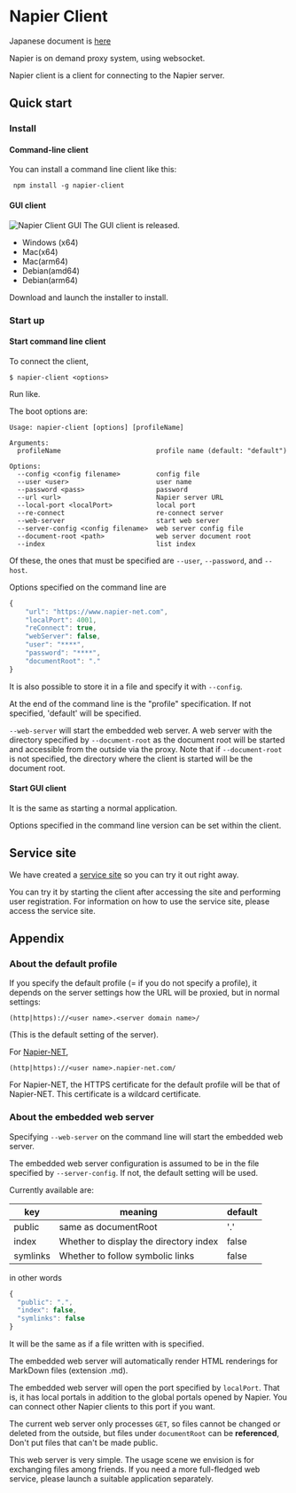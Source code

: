 # Napier Client
Japanese document is [here](README_jp.md)

Napier is on demand proxy system, using websocket.

Napier client is a client for connecting to the Napier server.

## Quick start

### Install

#### Command-line client

You can install a command line client like this:

```shell
 npm install -g napier-client
```

#### GUI client
![Napier Client GUI](https://www.napier-net.com/assets/ss_login_button.jpg)
The GUI client is released.
* Windows (x64)
* Mac(x64)
* Mac(arm64)
* Debian(amd64)
* Debian(arm64)

Download and launch the installer to install.

### Start up

#### Start command line client

To connect the client,

```shell
$ napier-client <options>
```

Run like.

The boot options are:

```
Usage: napier-client [options] [profileName]

Arguments:
  profileName                        profile name (default: "default")

Options:
  --config <config filename>         config file
  --user <user>                      user name
  --password <pass>                  password
  --url <url>                        Napier server URL
  --local-port <localPort>           local port
  --re-connect                       re-connect server
  --web-server                       start web server
  --server-config <config filename>  web server config file
  --document-root <path>             web server document root
  --index                            list index
```

Of these, the ones that must be specified are `--user`, `--password`, and `--host`.

Options specified on the command line are

```javascript
{
    "url": "https://www.napier-net.com",
    "localPort": 4001,
    "reConnect": true,
    "webServer": false,
    "user": "****",
    "password": "****",
    "documentRoot": "."
}
```

It is also possible to store it in a file and specify it with `--config`.

At the end of the command line is the "profile" specification. If not specified, 'default' will be specified.

`--web-server` will start the embedded web server. A web server with the directory specified by `--document-root` as the document root will be started and accessible from the outside via the proxy. Note that if `--document-root` is not specified, the directory where the client is started will be the document root.

#### Start GUI client

It is the same as starting a normal application.

Options specified in the command line version can be set within the client.

##  Service site

We have created a [service site](https://www.napier-net.com) so you can try it out right away.

You can try it by starting the client after accessing the site and performing user registration. For information on how to use the service site, please access the service site.

## Appendix

### About the default profile

If you specify the default profile (= if you do not specify a profile), it depends on the server settings how the URL will be proxied, but in normal settings:

```
(http|https)://<user name>.<server domain name>/
```

(This is the default setting of the server).

For [Napier-NET](https://www.napier-net.com/),

```
(http|https)://<user name>.napier-net.com/
```

For Napier-NET, the HTTPS certificate for the default profile will be that of Napier-NET. This certificate is a wildcard certificate.

### About the embedded web server

Specifying `--web-server` on the command line will start the embedded web server.

The embedded web server configuration is assumed to be in the file specified by `--server-config`. If not, the default setting will be used.

Currently available are:

| key | meaning | default |
|------|-----|-----------|
| public | same as documentRoot | '.' |
| index | Whether to display the directory index | false |
| symlinks | Whether to follow symbolic links | false |

in other words

```javascript
{
  "public": ".",
  "index": false,
  "symlinks": false
}
```

It will be the same as if a file written with is specified.

The embedded web server will automatically render HTML renderings for MarkDown files (extension .md).

The embedded web server will open the port specified by `localPort`. That is, it has local portals in addition to the global portals opened by Napier. You can connect other Napier clients to this port if you want.

The current web server only processes `GET`, so files cannot be changed or deleted from the outside, but files under `documentRoot` can be **referenced**, Don't put files that can't be made public.

This web server is very simple. The usage scene we envision is for exchanging files among friends. If you need a more full-fledged web service, please launch a suitable application separately.
